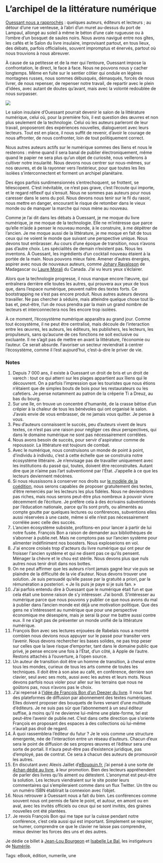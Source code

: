 # L’archipel de la littérature numérique

[Ouessant nous a rapprochés](/2010/08/20/numerile/) : quelques auteurs, éditeurs et lecteurs ; au détour d’une rue venteuse, à l’abri d’un muret au-dessus du port de Lampaul, allongé au soleil à même le béton d’une cale rugueuse ou à l’ombre d’un bosquet de saules noirs. Nous avons navigué entre nos gîtes, les cafés et le Salon du livre insulaire, improvisant partout, en tous lieux, des débats, parfois officialisés, souvent impromptus et énervés, partout où nous trouvions à nous abreuver.

À cause de sa petitesse et de la mer qui l’entoure, Ouessant impose la confrontation, le direct, le face à face. Nous ne pouvons nous y cacher longtemps. Même en fuite sur le sentier côtier qui ondule en légères montagnes russes, nous sommes débusqués, démasqués, forcés de nous livrer, de nous repenser, de repenser notre travail, de repartir avec le plein d’idées, avec autant de doutes qu’avant, mais avec la volonté redoublée de nous surpasser.

![](https://tcrouzet.com/images_tc/2010/08/ouessant-450x448.jpg)

Le salon insulaire d’Ouessant pourrait devenir le salon de la littérature numérique, celui où, pour la première fois, il est question des œuvres et non plus seulement de la technologie. Celui où les auteurs parleront de leur travail, proposeront des expériences nouvelles, dialogueront avec leurs lecteurs. Tout est en place, il nous suffit de revenir, d’avoir le courage de nous affronter, de nous confronter, loin de tout politiquement correct.

Nous autres auteurs actifs sur le numérique sommes des îliens et nous le resterons : même quand il sera banal de publier électroniquement, même quand le papier ne sera plus qu’un objet de curiosité, nous veillerons à cultiver notre insularité. Nous devons nous centrer sur nous-mêmes, sur nos œuvres, et de là rayonner vers l’extérieur, pour que toutes les îles isolées s’interconnectent et forment un archipel planétaire.

Des égos parfois surdimensionnés s’entrechoquent, se frottent, se télescopent. C’est inévitable, ce n’est pas grave, c’est l’écoute qui importe, et le regard réflexif qui s’ensuit. Nous ne sommes pas auteurs pour nous caresser dans le sens du poil. Nous devons nous tenir sur le fil du rasoir, nous mettre en danger, encourant le risque de retomber dans le vieux monde ou de manquer la marche qui nous mène au nouveau.

Comme je l’ai dit dans les débats à Ouessant, je me moque du livre numérique, je me moque de la technologie. Elle ne m’intéresse que parce qu’elle m’aide à penser le nouveau monde, à le construire, à me dépêtrer de l’ancien. Je me moque aussi de la littérature, je me moque en fait de tous ceux qui ne voient le monde que suivant une perspective unique. Nous devons tout embrasser. Au cours d’une époque de transition, nous n’avons pas d’autre choix. Les spécialités de demain n’existent pas. Nous les inventons. À Ouessant, les ingrédients d’un cocktail nouveau étaient à la portée de la main. Nous pouvons mieux faire. Amener d’autres énergies, aspirer avec nous de nouveaux auteurs, comme [Johary Ravaloson](http://www.amazon.fr/s?_encoding=UTF8&search-alias=books-fr&field-author=Johary%20Ravaloson) de Madagascar ou [Laure Morali](http://www.facebook.com/profile.php?id=696535414&ref=ts) du Canada. J’ai vu leurs yeux s’éclairer.

Alors que la technologie progresse, il nous manque encore l’œuvre, qui entraînera derrière elle toutes les autres, qui prouvera aux yeux de tous que, dans l’espace numérique, peuvent naître des textes forts. Ce bootstrapping ne s’est pas encore produit. Nous autres auteurs devons travailler. Ne pas chercher à séduire, mais atteindre quelque chose tout là-bas et, peut-être, l’un de nous prendra par la main un grand nombre de lecteurs et interconnectera nos îles encore trop isolées.

À ce moment, l’écosystème numérique apparaîtra au grand jour. Comme tout écosystème, il ne peut être centralisé, mais découle de l’interaction entre les œuvres, les auteurs, les éditeurs, les publishers, les lecteurs, les propulseurs, sans qu’aucune de ces fonctions ne soit exclusive ou excluante. Il ne s’agit pas de mettre en avant la littérature, l’économie ou l’auteur. Ce serait absurde. Favoriser un secteur reviendrait à centrer l’écosystème, comme il l’est aujourd’hui, c’est-à-dire le priver de vie.

### Notes

1. Depuis 7 000 ans, il existe à Ouessant un droit de bris et un droit de varech : tout ce qui atterri sur les plages appartient aux îliens qui le découvrent. On a parfois l’impression que les touristes que nous étions n’étaient que de simples bouts de bois pour les restaurateurs ou les cafetiers. Je pense notamment au patron de la crêperie Ti a Dreuz, au bas du bourg.
2. Sur une île, on trouve un concentré d’humanité, de la crasse bêtise d’un crêpier à la chaleur de tous les bénévoles qui ont organisé le salon. J’avais envie de vous embrasser, de ne jamais vous quitter. Je pense à vous.
3. Peu d’auteurs connaissent le succès, peu d’auteurs vivent de leurs textes, ce n’est pas une raison pour négliger ces deux perspectives, qui dans le domaine numérique ne sont pas nécessairement corrélées.
4. Nous avons besoin de succès, pour servir d'aspirateur comme de repoussoir. La littérature est toujours de combat.
5. Avec le numérique, nous construisons un monde de point à point, d’individu à individu, c’est à cette échelle que se construira notre écosystème littéraire. Je n’envisage pas de travailler uniquement avec les institutions du passé qui, toutes, doivent être reconstruites. Autant dire que je n’aime pas l’art subventionné par l’État. J’appelle à ce que les lecteurs deviennent mécènes.
6. Si nous réussissons à conserver nos droits sur [le modèle de la coédition](/2010/08/21/a-quoi-ressemble-l%E2%80%99edition-a-rien/), nous serons capables de proposer gratuitement des textes, d’être remerciés par les lecteurs les plus fidèles. Nous ne deviendrons pas riches, mais nous serons peut-être plus nombreux à pouvoir vivre décemment de l’écriture. Je préfère cela à des écrivains subventionnés par l’éducation nationale, parce qu’ils sont profs, ou alimentés au compte goutte par quelques lectures ou conférences, subventions elles aussi réservées à une caste, même si elle n’est pas nécessairement corrélée avec celle des succès.
7. L’ancien écosystème subsiste, profitons-en pour lancer à partir de lui notre fusée. François Bon a raison de demander aux bibliothèques de s’abonner à publie.net. Mais ne comptons pas sur l’ancien système pour alimenter indéfiniment nos boosters. Nous exploserions en vol.
8. J'ai encore croisés trop d'acteurs du livre numérique qui ont peur de froisser l'ancien système et qui ne disent pas ce qu'ils pensent. Ménager la chèvre et le chou est stérile. Nous devons plus que nuls autres nous tenir droit dans nos bottes.
9. On ne peut affirmer que les auteurs n’ont jamais gagné leur vie puis se plaindre de la difficulté de la vie d’auteur. Nous devons trouver une solution. Je suis persuadé qu’elle passe par la gratuité a priori, par la rémunération a posteriori. « Je lis puis je paye si je suis fan. »
10. J’ai parfois entendu dire à Ouessant que le numérique était fun et que cela était une bonne raison de s’y intéresser. J’ai bondi. S’intéresser au numérique parce que nous pouvons y publier ce que nous avons du mal à publier dans l’ancien monde est déjà une motivation politique. Que des gens ne s’intéressent au numérique que pour une perspective économique me désespère, mais je serai là pour me battre aussi contre eux. Il ne s’agit pas de présenter un monde unifié de la littérature numérique.
11. François Bon avec ses lectures enjouées de Rabelais nous a montré combien nous devions nous appuyer sur le passé pour transiter vers l’avenir. Nous devons rechercher les bases solides, ne pas trop peser sur celles que la lave risque d’emporter, tant dans le domaine public que privé, je pense encore une fois à l’État, d’un côté, à Apple de l’autre. Restons attachés à l’ouverture, à l’open source.
12. Un auteur de transition doit être un homme de transition, à cheval entre tous les mondes, curieux de tous les arts comme de toutes les techniques. Il doit être à son aise au café, en conférence, derrière son clavier, seul avec ses mots, aussi avec les autres et leurs mots. Nous devons parfois nous violer pour aller sur les terrains que nous ne goûtons pas, nous n’avons pas le choix.
13. J’ai repensé à [l’idée de François Bon d’un Deezer du livre](http://www.tierslivre.net/spip/spip.php?article2227). Il nous faut des plateformes de diffusion par abonnement des textes numériques. Elles doivent proposer des bouquets de livres venant d’une multitude d’éditeurs. Je ne suis pas sûr que l’abonnement à un seul éditeur suffise, à moins qu’il ne devienne lui-même une plate-forme, tel est peut-être l’avenir de publie.net. C’est dans cette direction que s’oriente François en proposant des espaces à des collections où lui-même n’aurait pas droit de regard.
14. À quoi rassemblera l’éditeur du futur ? Je le vois comme une structure émergente, née de l’interaction entre un réseau d’auteurs. Chacun d’eux sera le point de diffusion de ses propres œuvres et l’éditeur sera une sorte de portail. Il n’aura peut-être pas d’existence juridique, pas d’employé, pas de contrat. Ce sera à chacun des auteurs de promouvoir les autres.
15. En discutant avec Alexis Jaillet d’[eBouquin.fr](http://www.ebouquin.fr/), j’ai pensé à une sorte de [4chan dédié au livre](http://boards.4chan.org/lit/), à leur promotion. Bien des lecteurs appréhendent de parler des livres qu’ils aiment ou détestent. L’anonymat est peut-être la solution. Les lecteurs viendraient sur le site poster leurs commentaires qui s’empileraient comme dans un flux Twitter. Un titre ou un numéro ISBN établirait la connexion avec l’objet.
16. Nous retrouver à Ouessant nous a fait du bien. Les conférences comme souvent nous ont permis de faire le point, et autour, en amont ou en aval, avec les invités officiels ou ceux qui se sont invités, des graines nouvelles ont été plantées.
17. Je revois François Bon qui me tape sur la cuisse pendant notre conférence, c’est cela aussi qui est important. Simplement se respirer, se humer, comprendre ce que le clavier ne laisse pas comprendre, mieux deviner les forces des uns et des autres.

Je dédie ce billet à [Jean-Lou Bourgeon](http://twitter.com/jeanloub) et [Isabelle Le Bal](http://isabellelebal.over-blog.fr/), les instigateurs de [Numérile](http://twitter.com/#search?q=numerile).

Tags: eBook, édition, numerile, une